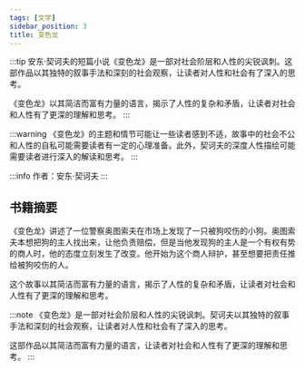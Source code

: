 ```yaml
---
tags: [文学]
sidebar_position: 3
title: 变色龙
---
```


:::tip
安东·契诃夫的短篇小说《变色龙》是一部对社会阶层和人性的尖锐讽刺。这部作品以其独特的叙事手法和深刻的社会观察，让读者对人性和社会有了深入的思考。

《变色龙》以其简洁而富有力量的语言，揭示了人性的复杂和矛盾，让读者对社会和人性有了更深的理解和思考。
:::

:::warning
《变色龙》的主题和情节可能让一些读者感到不适，故事中的社会不公和人性的自私可能需要读者有一定的心理准备。此外，契诃夫的深度人性描绘可能需要读者进行深入的解读和思考。
:::

:::info
作者：安东·契诃夫
:::

## 书籍摘要

《变色龙》讲述了一位警察奥图索夫在市场上发现了一只被狗咬伤的小狗。奥图索夫本想把狗的主人找出来，让他负责赔偿，但是当他发现狗的主人是一个有权有势的商人时，他的态度立刻发生了改变。他开始为这个商人辩护，甚至想要把责任推给被狗咬伤的人。

这个故事以其简洁而富有力量的语言，揭示了人性的复杂和矛盾，让读者对社会和人性有了更深的理解和思考。

:::note
《变色龙》是一部对社会阶层和人性的尖锐讽刺。契诃夫以其独特的叙事手法和深刻的社会观察，让读者对人性和社会有了深入的思考。

这部作品以其简洁而富有力量的语言，让读者对社会和人性有了更深的理解和思考。
:::